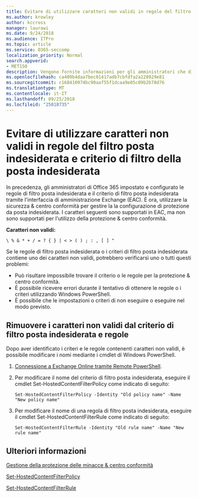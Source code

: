 ```yaml
---
title: Evitare di utilizzare caratteri non validi in regole del filtro posta indesiderata e il criterio di filtro posta indesiderata
ms.author: krowley
author: kccross
manager: laurawi
ms.date: 9/24/2018
ms.audience: ITPro
ms.topic: article
ms.service: O365-seccomp
localization_priority: Normal
search.appverid:
- MET150
description: Vengono fornite informazioni per gli amministratori che dispongono di caratteri non validi la configurazione di protezione da posta indesiderata e riscontrano problemi durante il tentativo di utilizzare la protezione &amp; centro conformità.
ms.openlocfilehash: ca409b4daa7bec01417adb7cbfdfa2a128929e81
ms.sourcegitcommit: c168410974bc90aaf55f1dcaa9e05c09b2b78d76
ms.translationtype: MT
ms.contentlocale: it-IT
ms.lasthandoff: 09/25/2018
ms.locfileid: "25018735"
---
```

# <a name="avoid-invalid-characters-in-your-spam-filter-rules-and-spam-filter-policy"></a>Evitare di utilizzare caratteri non validi in regole del filtro posta indesiderata e criterio di filtro della posta indesiderata 

In precedenza, gli amministratori di Office 365 impostato e configurato le regole di filtro posta indesiderata e il criterio di filtro posta indesiderata tramite l'interfaccia di amministrazione Exchange (EAC). È ora, utilizzare la sicurezza &amp; centro conformità per gestire la la configurazione di protezione da posta indesiderata. I caratteri seguenti sono supportati in EAC, ma non sono supportati per l'utilizzo della protezione &amp; centro conformità.  

**Caratteri non validi:**
  
```\ % & * + / = ? { } | < > ( ) ; : , [ ] "```

Se le regole di filtro posta indesiderata o i criteri di filtro posta indesiderata contiene uno dei caratteri non validi, potrebbero verificarsi uno o tutti questi problemi:
- Può risultare impossibile trovare il criterio o le regole per la protezione &amp; centro conformità.
- È possibile ricevere errori durante il tentativo di ottenere le regole o i criteri utilizzando Windows PowerShell.
- È possibile che le impostazioni o criteri di non eseguire o eseguire nel modo previsto.

## <a name="remove-the-invalid-characters-from-the-spam-filter-policy-and-rules"></a>Rimuovere i caratteri non validi dal criterio di filtro posta indesiderata e regole

Dopo aver identificato i criteri e le regole contenenti caratteri non validi, è possibile modificare i nomi mediante i cmdlet di Windows PowerShell. 

1. [Connessione a Exchange Online tramite Remote PowerShell](https://docs.microsoft.com/powershell/exchange/exchange-online/connect-to-exchange-online-powershell/connect-to-exchange-online-powershell?view=exchange-ps).
    
2. Per modificare il nome del criterio di filtro posta indesiderata, eseguire il cmdlet Set-HostedContentFilterPolicy come indicato di seguito:
    
    ```
    Set-HostedContentFilterPolicy -Identity "Old policy name" -Name "New policy name"
    ```  

3. Per modificare il nome di una regola di filtro posta indesiderata, eseguire il cmdlet Set-HostedContentFilterRule come indicato di seguito:
    
    ```
    Set-HostedContentFilterRule -Identity "Old rule name" -Name "New rule name"
    ```  

  
 ## <a name="for-more-information"></a>Ulteriori informazioni

[Gestione della protezione delle minacce &amp; centro conformità](threat-management.md)
  
[Set-HostedContentFilterPolicy](https://docs.microsoft.com/powershell/module/exchange/antispam-antimalware/set-hostedcontentfilterpolicy?view=exchange-ps)

[Set-HostedContentFilterRule](https://docs.microsoft.com/powershell/module/exchange/antispam-antimalware/set-hostedcontentfilterrule?view=exchange-ps)

